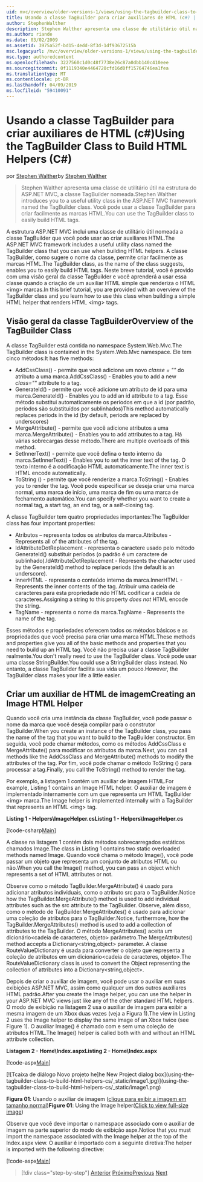 ```yaml
---
uid: mvc/overview/older-versions-1/views/using-the-tagbuilder-class-to-build-html-helpers-cs
title: Usando a classe TagBuilder para criar auxiliares de HTML (c#) | Microsoft Docs
author: StephenWalther
description: Stephen Walther apresenta uma classe de utilitário útil na estrutura do ASP.NET MVC, a classe TagBuilder nomeada. Você pode usar facilmente a classe TagBuilder para...
ms.author: riande
ms.date: 03/02/2009
ms.assetid: 3975a52f-bd15-4edd-8f3d-1df93672515b
msc.legacyurl: /mvc/overview/older-versions-1/views/using-the-tagbuilder-class-to-build-html-helpers-cs
msc.type: authoredcontent
ms.openlocfilehash: 3227560c1d0c48f7738e26c87a0dbb140c410eee
ms.sourcegitcommit: 0f1119340e4464720cfd16d0ff15764746ea1fea
ms.translationtype: MT
ms.contentlocale: pt-BR
ms.lasthandoff: 04/09/2019
ms.locfileid: "59410091"
---
```

# <a name="using-the-tagbuilder-class-to-build-html-helpers-c"></a><span data-ttu-id="ebe43-104">Usando a classe TagBuilder para criar auxiliares de HTML (c#)</span><span class="sxs-lookup"><span data-stu-id="ebe43-104">Using the TagBuilder Class to Build HTML Helpers (C#)</span></span>

<span data-ttu-id="ebe43-105">por [Stephen Walther](https://github.com/StephenWalther)</span><span class="sxs-lookup"><span data-stu-id="ebe43-105">by [Stephen Walther](https://github.com/StephenWalther)</span></span>

> <span data-ttu-id="ebe43-106">Stephen Walther apresenta uma classe de utilitário útil na estrutura do ASP.NET MVC, a classe TagBuilder nomeada.</span><span class="sxs-lookup"><span data-stu-id="ebe43-106">Stephen Walther introduces you to a useful utility class in the ASP.NET MVC framework named the TagBuilder class.</span></span> <span data-ttu-id="ebe43-107">Você pode usar a classe TagBuilder para criar facilmente as marcas HTML.</span><span class="sxs-lookup"><span data-stu-id="ebe43-107">You can use the TagBuilder class to easily build HTML tags.</span></span>


<span data-ttu-id="ebe43-108">A estrutura ASP.NET MVC inclui uma classe de utilitário útil nomeada a classe TagBuilder que você pode usar ao criar auxiliares HTML.</span><span class="sxs-lookup"><span data-stu-id="ebe43-108">The ASP.NET MVC framework includes a useful utility class named the TagBuilder class that you can use when building HTML helpers.</span></span> <span data-ttu-id="ebe43-109">A classe TagBuilder, como sugere o nome da classe, permite criar facilmente as marcas HTML.</span><span class="sxs-lookup"><span data-stu-id="ebe43-109">The TagBuilder class, as the name of the class suggests, enables you to easily build HTML tags.</span></span> <span data-ttu-id="ebe43-110">Neste breve tutorial, você é provido com uma visão geral da classe TagBuilder e você aprenderá a usar essa classe quando a criação de um auxiliar HTML simple que renderiza o HTML &lt;img&gt; marcas.</span><span class="sxs-lookup"><span data-stu-id="ebe43-110">In this brief tutorial, you are provided with an overview of the TagBuilder class and you learn how to use this class when building a simple HTML helper that renders HTML &lt;img&gt; tags.</span></span>

## <a name="overview-of-the-tagbuilder-class"></a><span data-ttu-id="ebe43-111">Visão geral da classe TagBuilder</span><span class="sxs-lookup"><span data-stu-id="ebe43-111">Overview of the TagBuilder Class</span></span>

<span data-ttu-id="ebe43-112">A classe TagBuilder está contida no namespace System.Web.Mvc.</span><span class="sxs-lookup"><span data-stu-id="ebe43-112">The TagBuilder class is contained in the System.Web.Mvc namespace.</span></span> <span data-ttu-id="ebe43-113">Ele tem cinco métodos:</span><span class="sxs-lookup"><span data-stu-id="ebe43-113">It has five methods:</span></span>

- <span data-ttu-id="ebe43-114">AddCssClass() - permite que você adicione um novo *classe = ""* do atributo a uma marca.</span><span class="sxs-lookup"><span data-stu-id="ebe43-114">AddCssClass() - Enables you to add a new *class=""* attribute to a tag.</span></span>
- <span data-ttu-id="ebe43-115">GenerateId() - permite que você adicione um atributo de id para uma marca.</span><span class="sxs-lookup"><span data-stu-id="ebe43-115">GenerateId() - Enables you to add an id attribute to a tag.</span></span> <span data-ttu-id="ebe43-116">Esse método substitui automaticamente os períodos em que a id (por padrão, períodos são substituídos por sublinhados)</span><span class="sxs-lookup"><span data-stu-id="ebe43-116">This method automatically replaces periods in the id (by default, periods are replaced by underscores)</span></span>
- <span data-ttu-id="ebe43-117">MergeAttribute() - permite que você adicione atributos a uma marca.</span><span class="sxs-lookup"><span data-stu-id="ebe43-117">MergeAttribute() - Enables you to add attributes to a tag.</span></span> <span data-ttu-id="ebe43-118">Há várias sobrecargas desse método.</span><span class="sxs-lookup"><span data-stu-id="ebe43-118">There are multiple overloads of this method.</span></span>
- <span data-ttu-id="ebe43-119">SetInnerText() - permite que você defina o texto interno da marca.</span><span class="sxs-lookup"><span data-stu-id="ebe43-119">SetInnerText() - Enables you to set the inner text of the tag.</span></span> <span data-ttu-id="ebe43-120">O texto interno é a codificação HTML automaticamente.</span><span class="sxs-lookup"><span data-stu-id="ebe43-120">The inner text is HTML encode automatically.</span></span>
- <span data-ttu-id="ebe43-121">ToString () - permite que você renderize a marca.</span><span class="sxs-lookup"><span data-stu-id="ebe43-121">ToString() - Enables you to render the tag.</span></span> <span data-ttu-id="ebe43-122">Você pode especificar se deseja criar uma marca normal, uma marca de início, uma marca de fim ou uma marca de fechamento automático.</span><span class="sxs-lookup"><span data-stu-id="ebe43-122">You can specify whether you want to create a normal tag, a start tag, an end tag, or a self-closing tag.</span></span>
  

<span data-ttu-id="ebe43-123">A classe TagBuilder tem quatro propriedades importantes:</span><span class="sxs-lookup"><span data-stu-id="ebe43-123">The TagBuilder class has four important properties:</span></span>

- <span data-ttu-id="ebe43-124">Atributos – representa todos os atributos da marca.</span><span class="sxs-lookup"><span data-stu-id="ebe43-124">Attributes - Represents all of the attributes of the tag.</span></span>
- <span data-ttu-id="ebe43-125">IdAttributeDotReplacement - representa o caractere usado pelo método GenerateId() substituir períodos (o padrão é um caractere de sublinhado).</span><span class="sxs-lookup"><span data-stu-id="ebe43-125">IdAttributeDotReplacement - Represents the character used by the GenerateId() method to replace periods (the default is an underscore).</span></span>
- <span data-ttu-id="ebe43-126">InnerHTML - representa o conteúdo interno da marca.</span><span class="sxs-lookup"><span data-stu-id="ebe43-126">InnerHTML - Represents the inner contents of the tag.</span></span> <span data-ttu-id="ebe43-127">Atribuir uma cadeia de caracteres para esta propriedade *não* HTML codificar a cadeia de caracteres.</span><span class="sxs-lookup"><span data-stu-id="ebe43-127">Assigning a string to this property *does not* HTML encode the string.</span></span>
- <span data-ttu-id="ebe43-128">TagName - representa o nome da marca.</span><span class="sxs-lookup"><span data-stu-id="ebe43-128">TagName - Represents the name of the tag.</span></span>

<span data-ttu-id="ebe43-129">Esses métodos e propriedades oferecem todos os métodos básicos e as propriedades que você precisa para criar uma marca HTML.</span><span class="sxs-lookup"><span data-stu-id="ebe43-129">These methods and properties give you all of the basic methods and properties that you need to build up an HTML tag.</span></span> <span data-ttu-id="ebe43-130">Você não precisa usar a classe TagBuilder realmente.</span><span class="sxs-lookup"><span data-stu-id="ebe43-130">You don't really need to use the TagBuilder class.</span></span> <span data-ttu-id="ebe43-131">Você pode usar uma classe StringBuilder.</span><span class="sxs-lookup"><span data-stu-id="ebe43-131">You could use a StringBuilder class instead.</span></span> <span data-ttu-id="ebe43-132">No entanto, a classe TagBuilder facilita sua vida um pouco.</span><span class="sxs-lookup"><span data-stu-id="ebe43-132">However, the TagBuilder class makes your life a little easier.</span></span>

## <a name="creating-an-image-html-helper"></a><span data-ttu-id="ebe43-133">Criar um auxiliar de HTML de imagem</span><span class="sxs-lookup"><span data-stu-id="ebe43-133">Creating an Image HTML Helper</span></span>

<span data-ttu-id="ebe43-134">Quando você cria uma instância da classe TagBuilder, você pode passar o nome da marca que você deseja compilar para o construtor TagBuilder.</span><span class="sxs-lookup"><span data-stu-id="ebe43-134">When you create an instance of the TagBuilder class, you pass the name of the tag that you want to build to the TagBuilder constructor.</span></span> <span data-ttu-id="ebe43-135">Em seguida, você pode chamar métodos, como os métodos AddCssClass e MergeAttribute() para modificar os atributos da marca.</span><span class="sxs-lookup"><span data-stu-id="ebe43-135">Next, you can call methods like the AddCssClass and MergeAttribute() methods to modify the attributes of the tag.</span></span> <span data-ttu-id="ebe43-136">Por fim, você pode chamar o método ToString () para processar a tag.</span><span class="sxs-lookup"><span data-stu-id="ebe43-136">Finally, you call the ToString() method to render the tag.</span></span>

<span data-ttu-id="ebe43-137">Por exemplo, a listagem 1 contém um auxiliar de imagem HTML.</span><span class="sxs-lookup"><span data-stu-id="ebe43-137">For example, Listing 1 contains an Image HTML helper.</span></span> <span data-ttu-id="ebe43-138">O auxiliar de imagem é implementado internamente com um que representa um HTML TagBuilder &lt;img&gt; marca.</span><span class="sxs-lookup"><span data-stu-id="ebe43-138">The Image helper is implemented internally with a TagBuilder that represents an HTML &lt;img&gt; tag.</span></span>

**<span data-ttu-id="ebe43-139">Listing 1 - Helpers\ImageHelper.cs</span><span class="sxs-lookup"><span data-stu-id="ebe43-139">Listing 1 - Helpers\ImageHelper.cs</span></span>**

[!code-csharp[Main](using-the-tagbuilder-class-to-build-html-helpers-cs/samples/sample1.cs)]

<span data-ttu-id="ebe43-140">A classe na listagem 1 contém dois métodos sobrecarregados estáticos chamados Image.</span><span class="sxs-lookup"><span data-stu-id="ebe43-140">The class in Listing 1 contains two static overloaded methods named Image.</span></span> <span data-ttu-id="ebe43-141">Quando você chama o método Image(), você pode passar um objeto que representa um conjunto de atributos HTML ou não.</span><span class="sxs-lookup"><span data-stu-id="ebe43-141">When you call the Image() method, you can pass an object which represents a set of HTML attributes or not.</span></span>

<span data-ttu-id="ebe43-142">Observe como o método TagBuilder.MergeAttribute() é usado para adicionar atributos individuais, como o atributo src para o TagBuilder.</span><span class="sxs-lookup"><span data-stu-id="ebe43-142">Notice how the TagBuilder.MergeAttribute() method is used to add individual attributes such as the src attribute to the TagBuilder.</span></span> <span data-ttu-id="ebe43-143">Observe, além disso, como o método de TagBuilder.MergeAttributes() é usado para adicionar uma coleção de atributos para o TagBuilder.</span><span class="sxs-lookup"><span data-stu-id="ebe43-143">Notice, furthermore, how the TagBuilder.MergeAttributes() method is used to add a collection of attributes to the TagBuilder.</span></span> <span data-ttu-id="ebe43-144">O método MergeAttributes() aceita um dicionário&lt;cadeia de caracteres, objeto&gt; parâmetro.</span><span class="sxs-lookup"><span data-stu-id="ebe43-144">The MergeAttributes() method accepts a Dictionary&lt;string,object&gt; parameter.</span></span> <span data-ttu-id="ebe43-145">A classe RouteValueDictionary é usada para converter o objeto que representa a coleção de atributos em um dicionário&lt;cadeia de caracteres, objeto&gt;.</span><span class="sxs-lookup"><span data-stu-id="ebe43-145">The RouteValueDictionary class is used to convert the Object representing the collection of attributes into a Dictionary&lt;string,object&gt;.</span></span>

<span data-ttu-id="ebe43-146">Depois de criar o auxiliar de imagem, você pode usar o auxiliar em suas exibições ASP.NET MVC, assim como qualquer um dos outros auxiliares HTML padrão.</span><span class="sxs-lookup"><span data-stu-id="ebe43-146">After you create the Image helper, you can use the helper in your ASP.NET MVC views just like any of the other standard HTML helpers.</span></span> <span data-ttu-id="ebe43-147">O modo de exibição na listagem 2 usa o auxiliar de imagem para exibir a mesma imagem de um Xbox duas vezes (veja a Figura 1).</span><span class="sxs-lookup"><span data-stu-id="ebe43-147">The view in Listing 2 uses the Image helper to display the same image of an Xbox twice (see Figure 1).</span></span> <span data-ttu-id="ebe43-148">O auxiliar Image() é chamado com e sem uma coleção de atributos HTML.</span><span class="sxs-lookup"><span data-stu-id="ebe43-148">The Image() helper is called both with and without an HTML attribute collection.</span></span>

**<span data-ttu-id="ebe43-149">Listagem 2 - Home\Index.aspx</span><span class="sxs-lookup"><span data-stu-id="ebe43-149">Listing 2 - Home\Index.aspx</span></span>**

[!code-aspx[Main](using-the-tagbuilder-class-to-build-html-helpers-cs/samples/sample2.aspx)]


[![T<span data-ttu-id="ebe43-150">caixa de diálogo Novo projeto he]</span><span class="sxs-lookup"><span data-stu-id="ebe43-150">he New Project dialog box]</span></span>(using-the-tagbuilder-class-to-build-html-helpers-cs/_static/image1.jpg)](using-the-tagbuilder-class-to-build-html-helpers-cs/_static/image1.png)

<span data-ttu-id="ebe43-151">**Figura 01**: Usando o auxiliar de imagem ([clique para exibir a imagem em tamanho normal](using-the-tagbuilder-class-to-build-html-helpers-cs/_static/image2.png))</span><span class="sxs-lookup"><span data-stu-id="ebe43-151">**Figure 01**: Using the Image helper([Click to view full-size image](using-the-tagbuilder-class-to-build-html-helpers-cs/_static/image2.png))</span></span>


<span data-ttu-id="ebe43-152">Observe que você deve importar o namespace associado com o auxiliar de imagem na parte superior do modo de exibição aspx.</span><span class="sxs-lookup"><span data-stu-id="ebe43-152">Notice that you must import the namespace associated with the Image helper at the top of the Index.aspx view.</span></span> <span data-ttu-id="ebe43-153">O auxiliar é importado com a seguinte diretiva:</span><span class="sxs-lookup"><span data-stu-id="ebe43-153">The helper is imported with the following directive:</span></span>

[!code-aspx[Main](using-the-tagbuilder-class-to-build-html-helpers-cs/samples/sample3.aspx)]

> [!div class="step-by-step"]
> <span data-ttu-id="ebe43-154">[Anterior](creating-custom-html-helpers-cs.md)
> [Próximo](creating-page-layouts-with-view-master-pages-cs.md)</span><span class="sxs-lookup"><span data-stu-id="ebe43-154">[Previous](creating-custom-html-helpers-cs.md)
[Next](creating-page-layouts-with-view-master-pages-cs.md)</span></span>
